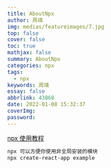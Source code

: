 ```yaml
---
title: AboutNpx
author: 周靖
img: medias/featureimages/7.jpg
top: false
cover: false
toc: true
mathjax: false
summary: AboutNpx
categories: npx
tags:
  - npx
keywords: 周靖
essay: false
abbrlink: 43868
date: 2022-01-08 15:32:37
coverImg:
password:
---
```


[npx 使用教程](https://www.ruanyifeng.com/blog/2019/02/npx.html)

```txt
npx 可以方便你使用非全局安装的模块
npx create-react-app example
```
